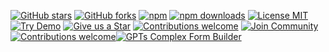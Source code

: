 <!-- ==================== FORMENGINE CORE BADGES ==================== -->

[![GitHub stars](https://img.shields.io/github/stars/optimajet/formengine?style=for-the-badge&logo=github&color=4286F4)](https://github.com/optimajet/formengine/stargazers)
[![GitHub forks](https://img.shields.io/github/forks/optimajet/formengine?style=for-the-badge&logo=github&color=4286F4)](https://github.com/optimajet/formengine/network/members)
[![npm](https://img.shields.io/npm/v/@react-form-builder/core?style=for-the-badge&logo=npm&color=4286F4)](https://www.npmjs.com/package/@react-form-builder/core)
[![npm downloads](https://img.shields.io/npm/dm/@react-form-builder/core?style=for-the-badge&color=4286F4)](https://www.npmjs.com/package/@react-form-builder/core)
[![License MIT](https://img.shields.io/badge/License-MIT-green?style=for-the-badge)](https://github.com/optimajet/formengine/blob/master/LICENSE)
[![Try Demo](https://img.shields.io/badge/🚀_Try-Demo-4286F4?style=for-the-badge)](https://demo.formengine.io/)
[![Give us a Star](https://img.shields.io/badge/⭐️_Give_us_a_star-FF69B4?style=for-the-badge)](https://github.com/optimajet/formengine/stargazers)
[![Contributions welcome](https://img.shields.io/badge/Contributions-welcome-brightgreen?style=for-the-badge&logo=github)](https://github.com/optimajet/formengine/issues)
[![Join Community](https://img.shields.io/badge/💬_Join-Community-4286F4?style=for-the-badge&logo=github)](https://github.com/optimajet/formengine/discussions)
[![Contributions welcome](https://img.shields.io/badge/Contribute-💡_Ideas-brightgreen?style=for-the-badge&logo=github)](https://github.com/optimajet/formengine/issues)[![GPTs Complex Form Builder ](https://img.shields.io/badge/🚀_AI_COMPLEX_FORM_BUILDER-F58319?style=for-the-badge)](https://formengine.io/ai-form-builder)



<!-- ================================================================ -->






